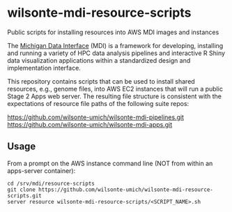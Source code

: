 # wilsonte-mdi-resource-scripts
Public scripts for installing resources into AWS MDI images and instances

The [Michigan Data Interface](https://midataint.github.io/) (MDI) is a framework for developing,
installing and running a variety of HPC data analysis pipelines
and interactive R Shiny data visualization applications
within a standardized design and implementation interface.

This repository contains scripts that can be used to install shared resources,
e.g., genome files, into AWS EC2 instances that will run a public
Stage 2 Apps web server. The resulting file structure is consistent with
the expectations of resource file paths of the following suite repos:

<https://github.com/wilsonte-umich/wilsonte-mdi-pipelines.git>
<https://github.com/wilsonte-umich/wilsonte-mdi-apps.git>

## Usage

From a prompt on the AWS instance command line (NOT from within
an apps-server container):

```
cd /srv/mdi/resource-scripts
git clone https://github.com/wilsonte-umich/wilsonte-mdi-resource-scripts.git
server resource wilsonte-mdi-resource-scripts/<SCRIPT_NAME>.sh
```
